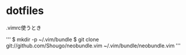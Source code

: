 dotfiles
========

.vimrc使うとき

'''
$ mkdir -p ~/.vim/bundle
$ git clone git://github.com/Shougo/neobundle.vim ~/.vim/bundle/neobundle.vim
'''
